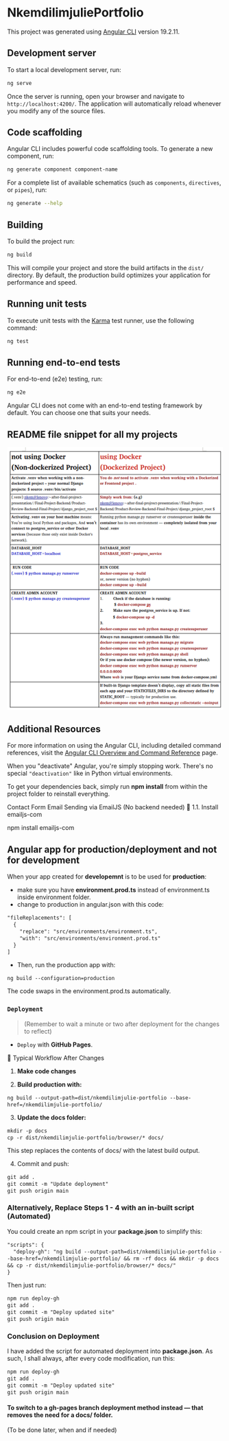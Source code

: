 # NkemdilimjuliePortfolio

This project was generated using [Angular CLI](https://github.com/angular/angular-cli) version 19.2.11.

## Development server

To start a local development server, run:

```bash
ng serve
```

Once the server is running, open your browser and navigate to `http://localhost:4200/`. The application will automatically reload whenever you modify any of the source files.

## Code scaffolding

Angular CLI includes powerful code scaffolding tools. To generate a new component, run:

```bash
ng generate component component-name
```

For a complete list of available schematics (such as `components`, `directives`, or `pipes`), run:

```bash
ng generate --help
```

## Building

To build the project run:

```bash
ng build
```

This will compile your project and store the build artifacts in the `dist/` directory. By default, the production build optimizes your application for performance and speed.

## Running unit tests

To execute unit tests with the [Karma](https://karma-runner.github.io) test runner, use the following command:

```bash
ng test
```

## Running end-to-end tests

For end-to-end (e2e) testing, run:

```bash
ng e2e
```

Angular CLI does not come with an end-to-end testing framework by default. You can choose one that suits your needs.


## README file snippet for all my projects

![Screenshot](src/assets/images/README_for_all_projects.png)


## Additional Resources

For more information on using the Angular CLI, including detailed command references, visit the [Angular CLI Overview and Command Reference](https://angular.dev/tools/cli) page.


When you "deactivate" Angular, you're simply stopping work. There's no special `"deactivation"` like in Python virtual environments.

To get your dependencies back, simply run **npm install** from within the project folder to reinstall everything.


Contact Form Email Sending via EmailJS (No backend needed)
🔧 1.1. Install emailjs-com

npm install emailjs-com

## Angular app for production/deployment and not for development
When your app created for **developemnt** is to be used for **production**:

+ make sure you have **environment.prod.ts** instead of environment.ts inside environment folder.
+ change to production in angular.json with this code:
```
"fileReplacements": [
  {
    "replace": "src/environments/environment.ts",
    "with": "src/environments/environment.prod.ts"
  }
]
```

+ Then, run the production app with:

```
ng build --configuration=production

```
The code swaps in the environment.prod.ts automatically.

### **``Deployment``**
> (Remember to wait a minute or two after deployment for the changes to reflect)
 + `Deploy` with **GitHub Pages**. 

🔁 Typical Workflow After Changes
1. **Make code changes**

2. **Build production with:**

```
ng build --output-path=dist/nkemdilimjulie-portfolio --base-href=/nkemdilimjulie-portfolio/
```

3. **Update the docs folder:**
```
mkdir -p docs
cp -r dist/nkemdilimjulie-portfolio/browser/* docs/
```

This step replaces the contents of docs/ with the latest build output.

4. Commit and push:

```
git add .
git commit -m "Update deployment"
git push origin main
```
### Alternatively, Replace Steps 1 - 4 with an in-built script (Automated)
You could create an npm script in your **package.json** to simplify this:

```
"scripts": {
  "deploy-gh": "ng build --output-path=dist/nkemdilimjulie-portfolio --base-href=/nkemdilimjulie-portfolio/ && rm -rf docs && mkdir -p docs && cp -r dist/nkemdilimjulie-portfolio/browser/* docs/"
}
```
Then just run:

```
npm run deploy-gh
git add .
git commit -m "Deploy updated site"
git push origin main
```

### Conclusion on Deployment

I have added the script for automated deployment into **package.json**.
As such, I shall always, after every code modification, run this:
```
npm run deploy-gh
git add .
git commit -m "Deploy updated site"
git push origin main
```
#### To switch to a gh-pages branch deployment method instead — that removes the need for a docs/ folder.
(To be done later, when and if needed)







